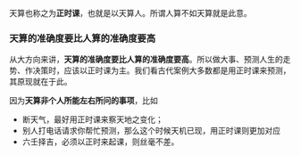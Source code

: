 
天算也称之为**正时课**，也就是以天算人。所谓人算不如天算就是此意。


### 天算的准确度要比人算的准确度要高

从大方向来讲，**天算的准确度要比人算的准确度要高**。所以做大事、预测人生的走势、作决策时，应该以正时课为主。我们看古代案例大多数都是用正时课来预测，其原现就在于此。

因为**天算非个人所能左右所问的事项**，比如

- 断天气，最好用正时课来察天地之变化；
- 别人打电话请求你帮忙预测，那么这个时候天机已现，用正时课则更加对应
- 六壬择吉，必须以正时来起课，则丝毫不差。
